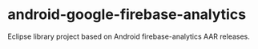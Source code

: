# android-google-firebase-analytics
Eclipse library project based on Android firebase-analytics AAR releases.
